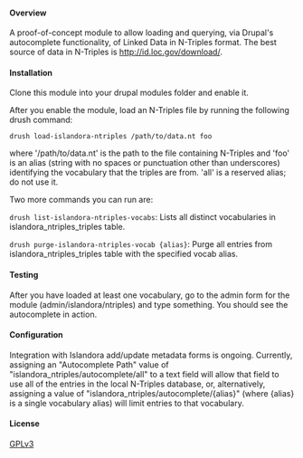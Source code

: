 #### Overview

A proof-of-concept module to allow loading and querying, via Drupal's autocomplete functionality, of Linked Data in N-Triples format. The best source of data in N-Triples is http://id.loc.gov/download/. 

#### Installation

Clone this module into your drupal modules folder and enable it.

After you enable the module, load an N-Triples file by running the following drush command:

```
drush load-islandora-ntriples /path/to/data.nt foo
```

where '/path/to/data.nt' is the path to the file containing N-Triples and 'foo' is an alias (string with no spaces or punctuation other than underscores) identifying the vocabulary that the triples are from. 'all' is a reserved alias; do not use it.

Two more commands you can run are:

```drush list-islandora-ntriples-vocabs```: Lists all distinct vocabularies in islandora_ntriples_triples table.

```drush purge-islandora-ntriples-vocab {alias}```: Purge all entries from islandora_ntriples_triples table with the specified vocab alias.

#### Testing

After you have loaded at least one vocabulary, go to the admin form for the module (admin/islandora/ntriples) and type something. You should see the autocomplete in action.

#### Configuration

Integration with Islandora add/update metadata forms is ongoing. Currently, assigning an "Autocomplete Path" value of "islandora_ntriples/autocomplete/all" to a text field will allow that field to use all of the entries in the local N-Triples database, or, alternatively, assigning a value of "islandora_ntriples/autocomplete/{alias}" (where {alias} is a single vocabulary alias) will limit entries to that vocabulary.

#### License

[GPLv3](http://www.gnu.org/licenses/gpl-3.0.txt)

